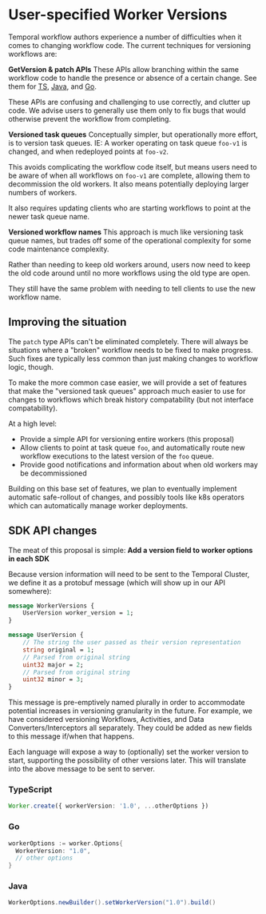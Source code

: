 # User-specified Worker Versions

Temporal workflow authors experience a number of difficulties when it comes to
changing workflow code. The current techniques for versioning workflows are:

**GetVersion & patch APIs**
These APIs allow branching within the same workflow code to handle the presence
or absence of a certain change. See them for [TS](https://docs.temporal.io/docs/typescript/patching#typescript-sdk-patching-api), [Java](https://docs.temporal.io/docs/java/versioning/), and [Go](https://docs.temporal.io/docs/go/versioning/).

These APIs are confusing and challenging to use correctly, and clutter up code.
We advise users to generally use them only to fix bugs that would otherwise prevent
the workflow from completing.

**Versioned task queues**
Conceptually simpler, but operationally more effort, is to version task queues.
IE: A worker operating on task queue `foo-v1` is changed, and when redeployed
points at `foo-v2`.

This avoids complicating the workflow code itself, but means users need to be
aware of when all workflows on `foo-v1` are complete, allowing them to decommission
the old workers. It also means potentially deploying larger numbers of workers.

It also requires updating clients who are starting workflows to point at the
newer task queue name.

**Versioned workflow names**
This approach is much like versioning task queue names, but trades off some of
the operational complexity for some code maintenance complexity.

Rather than needing to keep old workers around, users now need to keep the
old code around until no more workflows using the old type are open.

They still have the same problem with needing to tell clients to use the new
workflow name.

## Improving the situation

The `patch` type APIs can't be eliminated completely. There will always be 
situations where a "broken" workflow needs to be fixed to make progress. Such
fixes are typically less common than just making changes to workflow logic, though.

To make the more common case easier, we will provide a set of features that
make the "versioned task queues" approach much easier to use for changes to
workflows which break history compatability (but not interface compatability).

At a high level:
* Provide a simple API for versioning entire workers (this proposal)
* Allow clients to point at task queue `foo`, and automatically route new workflow executions
  to the latest version of the `foo` queue.
* Provide good notifications and information about when old workers may be
  decommissioned

Building on this base set of features, we plan to eventually implement
automatic safe-rollout of changes, and possibly tools like k8s operators
which can automatically manage worker deployments.

## SDK API changes

The meat of this proposal is simple:
**Add a version field to worker options in each SDK**

Because version information will need to be sent to the Temporal Cluster,
we define it as a protobuf message (which will show up in our API somewhere):
```protobuf
message WorkerVersions {
    UserVersion worker_version = 1;
}

message UserVersion {
    // The string the user passed as their version representation
    string original = 1;
    // Parsed from original string
    uint32 major = 2;
    // Parsed from original string
    uint32 minor = 3;
}
```

This message is pre-emptively named plurally in order to accommodate potential
increases in versioning granularity in the future. For example, we have considered
versioning Workflows, Activities, and Data Converters/Interceptors all separately.
They could be added as new fields to this message if/when that happens.

Each language will expose a way to (optionally) set the worker version to 
start, supporting the possibility of other versions later. This will translate 
into the above message to be sent to server.

### TypeScript

```typescript
Worker.create({ workerVersion: '1.0', ...otherOptions })
```

### Go

```go
workerOptions := worker.Options{
  WorkerVersion: "1.0",
  // other options
}
```

### Java

```java
WorkerOptions.newBuilder().setWorkerVersion("1.0").build()
```
